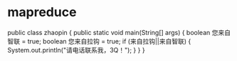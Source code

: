 # mapreduce
public class zhaopin {
public static void main(String[] args) {
        boolean 您来自智联 = true;
		boolean 您来自拉钩 = true;
		if (来自拉钩||来自智联) {
                      System.out.println("请电话联系我，3Q！");
                      }
            }
 }
